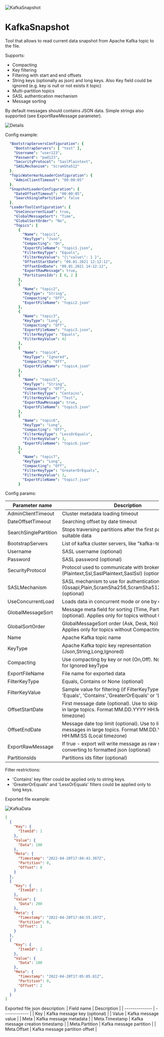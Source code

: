 ![KafkaSnapshot](logo_s.png)
# KafkaSnapshot
Tool that allows to read current data snapshot from Apache Kafka topic to the file.

Supports:
* Compacting
* Key filtering
* Filtering with start and end offsets
* String keys (optionally as json) and long keys. Also Key field could be ignored (e.g. key is null or not exists it topic)
* Multi-partition topics
* SASL authentication mechanism
* Message sorting

By default messages should contains JSON data. Simple strings also supported (see ExportRawMessage parameter).

![Details](Case1.PNG)

Config example:

```yaml
  "BootstrapServersConfiguration": {
    "BootstrapServers": [ "test" ],
    "Username": "user123",
    "Password": "pwd123",
    "SecurityProtocol": "SaslPlaintext",
    "SASLMechanism": "ScramSha512"
  },
  "TopicWatermarkLoaderConfiguration": {
    "AdminClientTimeout": "00:00:05"
  },
  "SnapshotLoaderConfiguration": {
    "DateOffsetTimeout": "00:00:05",
    "SearchSinglePartition": false
  },
  "LoaderToolConfiguration": {
    "UseConcurrentLoad": true,
    "GlobalMessageSort": "Time",
    "GlobalSortOrder": "No",
    "Topics": [
      {
        "Name": "topic1",
        "KeyType": "Json",
        "Compacting": "On",
        "ExportFileName": "topic1.json",
        "FilterKeyType": "Equals",
        "FilterKeyValue": "{\"value\": 1 }",
        "OffsetStartDate": "09.01.2021 12:12:12",
        "OffsetEndDate": "09.01.2021 14:12:12",
        "ExportRawMessage": true,
        "PartitionsIds": [ 0, 2 ]
      },
      {
        "Name": "topic2",
        "KeyType": "String",
        "Compacting": "Off",
        "ExportFileName": "topic2.json"
      },
      {
        "Name": "topic3",
        "KeyType": "Long",
        "Compacting": "Off",
        "ExportFileName": "topic3.json",
        "FilterKeyType": "Equals",
        "FilterKeyValue": 42
      },
      {
        "Name": "topic4",
        "KeyType": "Ignored",
        "Compacting": "Off",
        "ExportFileName": "topic4.json"
      },
      {
        "Name": "topic5",
        "KeyType": "String",
        "Compacting": "Off",
        "FilterKeyType": "Contains",
        "FilterKeyValue": "Test",
        "ExportRawMessage": true,
        "ExportFileName": "topic5.json"
      },
      {
        "Name": "topic6",
        "KeyType": "Long",
        "Compacting": "Off",
        "FilterKeyType": "LessOrEquals",
        "FilterKeyValue": 3,
        "ExportFileName": "topic6.json"
      },
      {
        "Name": "topic7",
        "KeyType": "Long",
        "Compacting": "Off",
        "FilterKeyType": "GreaterOrEquals",
        "FilterKeyValue": 3,
        "ExportFileName": "topic7.json"
      }
```
Config params:

| Parameter name | Description   |
| -------------- | ------------- |
| AdminClientTimeout | Cluster metadata loading timeout |
| DateOffsetTimeout | Searching offset by date timeout |
| SearchSinglePartition | Stops traversing partitions after the first partition with suitable data |
| BootstrapServers | List of kafka cluster servers, like "kafka-test:9092"  |
| Username | SASL username (optional)  |
| Password | SASL password (optional)  |
| SecurityProtocol | Protocol used to communicate with brokers (Plaintext,Ssl,SaslPlaintext,SaslSsl) (optional)  |
| SASLMechanism | SASL mechanism to use for authentication (Gssapi,Plain,ScramSha256,ScramSha512,OAuthBearer) (optional)  |
| UseConcurrentLoad | Loads data in concurrent mode or one by one |
| GlobalMessageSort | Message meta field for sorting (Time, Partition) (optional). Applies only for topics without Compacting. |
| GlobalSortOrder | GlobalMessageSort order (Ask, Desk, No) (optional). Applies only for topics without Compacting.|
| Name           | Apache Kafka topic name |
| KeyType        | Apache Kafka topic key representation (Json,String,Long,Ignored) |
| Compacting     | Use compacting by key or not (On,Off). Not supported for Ignored keyType |
| ExportFileName | File name for exported data  |
| FilterKeyType | Equals, Contains or None (optional)  |
| FilterKeyValue | Sample value for filtering (if FilterKeyType sets as 'Equals', 'Contains','GreaterOrEquals' or 'LessOrEquals') |
| OffsetStartDate | First message date (optional). Use to skip old messages in large topics. Format MM.DD.YYYY HH:MM:SS (Local timezone)|
| OffsetEndDate | Message date top limit (optional). Use to limit filtering messages in large topics. Format MM.DD.YYYY HH:MM:SS (Local timezone)|
| ExportRawMessage | If true - export will write message as raw string without converting to formatted json (optional)|
| PartitionsIds | Partitions ids filter (optional)|

Filter restrictions:
* 'Contains' key filter could be applied only to string keys.
* 'GreaterOrEquals' and 'LessOrEquals' filters could be applied only to long keys.


Exported file example:


![KafkaData](OriginalData.png)

```json
[
  {
    "Key": {
      "ItemId": 1
    },
    "Value": {
      "Data": 100
    },
    "Meta": {
      "Timestamp": "2022-04-20T17:04:43.307Z",
      "Partition": 0,
      "Offset": 0
    }
  },
  {
    "Key": {
      "ItemId": 1
    },
    "Value": {
      "Data": 200
    },
    "Meta": {
      "Timestamp": "2022-04-20T17:04:55.197Z",
      "Partition": 0,
      "Offset": 1
    }
  },
  {
    "Key": {
      "ItemId": 2
    },
    "Value": {
      "Data": 100
    },
    "Meta": {
      "Timestamp": "2022-04-20T17:05:05.81Z",
      "Partition": 0,
      "Offset": 2
    }
  }
]
```

Exported file json description:
| Field name | Description   |
| -------------- | ------------- |
| Key           | Kafka message key (optional) |
| Value           | Kafka message value |
| Meta           | Kafka message metadata |
| Meta.Timestamp | Kafka message creation timestamp |
| Meta.Partition | Kafka message partition |
| Meta.Offset | Kafka message partition offset |

